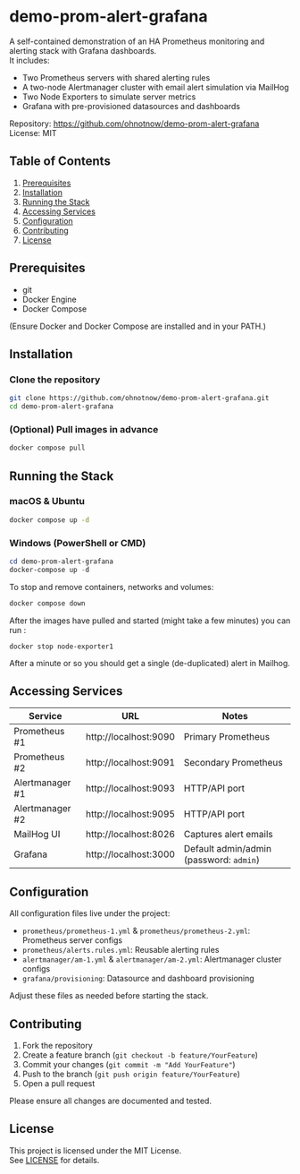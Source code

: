 # demo-prom-alert-grafana

A self-contained demonstration of an HA Prometheus monitoring and alerting stack with Grafana dashboards.  
It includes:
- Two Prometheus servers with shared alerting rules  
- A two-node Alertmanager cluster with email alert simulation via MailHog  
- Two Node Exporters to simulate server metrics  
- Grafana with pre-provisioned datasources and dashboards  

Repository: https://github.com/ohnotnow/demo-prom-alert-grafana  
License: MIT

## Table of Contents
1. [Prerequisites](#prerequisites)  
2. [Installation](#installation)  
3. [Running the Stack](#running-the-stack)  
4. [Accessing Services](#accessing-services)  
5. [Configuration](#configuration)  
6. [Contributing](#contributing)  
7. [License](#license)

## Prerequisites
- git  
- Docker Engine  
- Docker Compose  

(Ensure Docker and Docker Compose are installed and in your PATH.)

## Installation

### Clone the repository
```sh
git clone https://github.com/ohnotnow/demo-prom-alert-grafana.git
cd demo-prom-alert-grafana
```

### (Optional) Pull images in advance
```sh
docker compose pull
```

## Running the Stack

### macOS & Ubuntu
```sh
docker compose up -d
```

### Windows (PowerShell or CMD)
```powershell
cd demo-prom-alert-grafana
docker-compose up -d
```

To stop and remove containers, networks and volumes:
```sh
docker compose down
```

After the images have pulled and started (might take a few minutes) you can run :
```
docker stop node-exporter1
```
After a minute or so you should get a single (de-duplicated) alert in Mailhog.

## Accessing Services

| Service           | URL                         | Notes                                      |
|-------------------|-----------------------------|--------------------------------------------|
| Prometheus #1     | http://localhost:9090       | Primary Prometheus                         |
| Prometheus #2     | http://localhost:9091       | Secondary Prometheus                       |
| Alertmanager #1   | http://localhost:9093       | HTTP/API port                              |
| Alertmanager #2   | http://localhost:9095       | HTTP/API port                              |
| MailHog UI        | http://localhost:8026       | Captures alert emails                      |
| Grafana           | http://localhost:3000       | Default admin/admin (password: `admin`)    |

## Configuration

All configuration files live under the project:

- `prometheus/prometheus-1.yml` & `prometheus/prometheus-2.yml`: Prometheus server configs  
- `prometheus/alerts.rules.yml`: Reusable alerting rules  
- `alertmanager/am-1.yml` & `alertmanager/am-2.yml`: Alertmanager cluster configs  
- `grafana/provisioning`: Datasource and dashboard provisioning  

Adjust these files as needed before starting the stack.

## Contributing

1. Fork the repository  
2. Create a feature branch (`git checkout -b feature/YourFeature`)  
3. Commit your changes (`git commit -m "Add YourFeature"`)  
4. Push to the branch (`git push origin feature/YourFeature`)  
5. Open a pull request  

Please ensure all changes are documented and tested.

## License

This project is licensed under the MIT License.  
See [LICENSE](LICENSE) for details.
